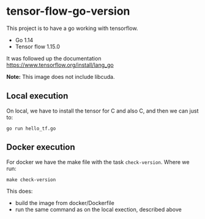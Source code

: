 # tensor-flow-go-version

This project is to have a go working with tensorflow.

- Go 1.14
- Tensor flow 1.15.0

It was followed up the documentation https://www.tensorflow.org/install/lang_go

**Note:** This image does not include libcuda.

## Local execution

On local, we have to install the tensor for C and also C, and then we can just to:

```
go run hello_tf.go
```

## Docker execution

For docker we have the make file with the task `check-version`. Where we run:

```
make check-version
```

This does:

- build the image from docker/Dockerfile
- run the same command as on the local exection, described above
